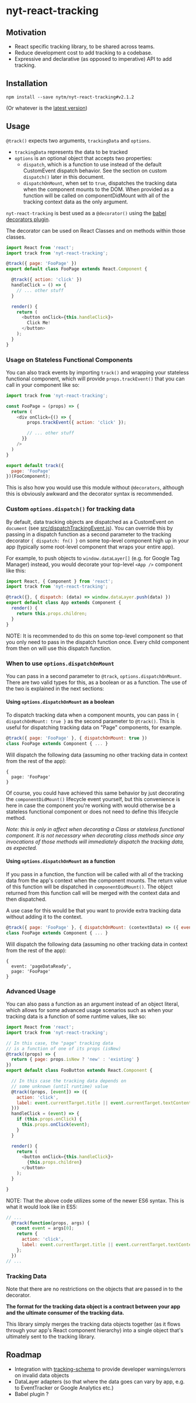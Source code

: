 # nyt-react-tracking

## Motivation

- React specific tracking library, to be shared across teams.
- Reduce development cost to add tracking to a codebase.
- Expressive and declarative (as opposed to imperative) API to add tracking.

## Installation

```
npm install --save nytm/nyt-react-tracking#v2.1.2
```

(Or whatever is the [latest version](https://github.com/nytm/nyt-react-tracking/releases))

## Usage
`@track()` expects two arguments, `trackingData` and `options`.
- `trackingData` represents the data to be tracked
- `options` is an optional object that accepts two properties:
  - `dispatch`, which is a function to use instead of the default CustomEvent dispatch behavior. See the section on custom `dispatch()` later in this document.
  - `dispatchOnMount`, when set to `true`, dispatches the tracking data when the component mounts to the DOM. When provided as a function will be called on componentDidMount with all of the tracking context data as the only argument.

`nyt-react-tracking` is best used as a `@decorator()` using the [babel decorators plugin](https://github.com/loganfsmyth/babel-plugin-transform-decorators-legacy).

The decorator can be used on React Classes and on methods within those classes.

```js
import React from 'react';
import track from 'nyt-react-tracking';

@track({ page: 'FooPage' })
export default class FooPage extends React.Component {

  @track({ action: 'click' })
  handleClick = () => {
    // ... other stuff
  }

  render() {
    return (
      <button onClick={this.handleClick}>
        Click Me!
      </button>
    );
  }
}
```

### Usage on Stateless Functional Components

You can also track events by importing `track()` and wrapping your stateless functional component, which will provide `props.trackEvent()` that you can call in your component like so:

```js
import track from 'nyt-react-tracking';

const FooPage = (props) => {
  return (
    <div onClick={() => {
        props.trackEvent({ action: 'click' });

        // ... other stuff
      }}
    />
  )
}

export default track({
  page: 'FooPage'
})(FooComponent);
```

This is also how you would use this module without `@decorators`, although this is obviously awkward and the  decorator syntax is recommended.

### Custom `options.dispatch()` for tracking data

By default, data tracking objects are dispatched as a CustomEvent on `document` (see [src/dispatchTrackingEvent.js](src/dispatchTrackingEvent.js)). You can override this by passing in a dispatch function as a second parameter to the tracking decorator `{ dispatch: fn() }` on some top-level component high up in your app (typically some root-level component that wraps your entire app).

For example, to push objects to `window.dataLayer[]` (e.g. for Google Tag Manager) instead, you would decorate your top-level `<App />` component like this:

```js
import React, { Component } from 'react';
import track from 'nyt-react-tracking';

@track({}, { dispatch: (data) => window.dataLayer.push(data) })
export default class App extends Component {
  render() {
    return this.props.children;
  }
}
```

NOTE: It is recommended to do this on some top-level component so that you only need to pass in the dispatch function once. Every child component from then on will use this dispatch function.

### When to use `options.dispatchOnMount`

You can pass in a second parameter to `@track`, `options.dispatchOnMount`. There are two valid types for this, as a boolean or as a function. The use of the two is explained in the next sections:

#### Using `options.dispatchOnMount` as a boolean

To dispatch tracking data when a component mounts, you can pass in `{ dispatchOnMount: true }` as the second parameter to `@track()`. This is useful for dispatching tracking data on "Page" components, for example.

```js
@track({ page: 'FooPage' }, { dispatchOnMount: true })
class FooPage extends Component { ... }
```

Will dispatch the following data (assuming no other tracking data in context from the rest of the app):

```
{
  page: 'FooPage'
}
```

Of course, you could have achieved this same behavior by just decorating the `componentDidMount()` lifecycle event yourself, but this convenience is here in case the component you're working with would otherwise be a stateless functional component or does not need to define this lifecycle method.

_Note: this is only in affect when decorating a Class or stateless functional component. It is not necessary when decorating class methods since any invocations of those methods will immediately dispatch the tracking data, as expected._

#### Using `options.dispatchOnMount` as a function

If you pass in a function, the function will be called with all of the tracking data from the app's context when the component mounts. The return value of this function will be dispatched in `componentDidMount()`. The object returned from this function call will be merged with the context data and then dispatched.

A use case for this would be that you want to provide extra tracking data without adding it to the context.

```js
@track({ page: 'FooPage' }, { dispatchOnMount: (contextData) => ({ event: 'pageDataReady' }) })
class FooPage extends Component { ... }
```

Will dispatch the following data (assuming no other tracking data in context from the rest of the app):


```
{
  event: 'pageDataReady',
  page: 'FooPage'
}
```

### Advanced Usage

You can also pass a function as an argument instead of an object literal, which allows for some advanced usage scenarios such as when your tracking data is a function of some runtime values, like so:

```js
import React from 'react';
import track from 'nyt-react-tracking';

// In this case, the "page" tracking data
// is a function of one of its props (isNew)
@track((props) => {
  return { page: props.isNew ? 'new' : 'existing' }
})
export default class FooButton extends React.Component {

  // In this case the tracking data depends on
  // some unknown (until runtime) value
  @track((props, [event]) => ({
    action: 'click',
    label: event.currentTarget.title || event.currentTarget.textContent
  }))
  handleClick = (event) => {
    if (this.props.onClick) {
      this.props.onClick(event);
    }
  }

  render() {
    return (
      <button onClick={this.handleClick}>
        {this.props.children}
      </button>
    );
  }

}
```

NOTE: That the above code utilizes some of the newer ES6 syntax. This is what it would look like in ES5:

```js
// ...
  @track(function(props, args) {
    const event = args[0];
    return {
      action: 'click',
      label: event.currentTarget.title || event.currentTarget.textContent
    };
  })
// ...
```

### Tracking Data

Note that there are no restrictions on the objects that are passed in to the decorator.

**The format for the tracking data object is a contract between your app and the ultimate consumer of the tracking data.**

This library simply merges the tracking data objects together (as it flows through your app's React component hierarchy) into a single object that's ultimately sent to the tracking library.


## Roadmap

- Integration with [tracking-schema](https://github.com/nytm/tracking-schema) to provide developer warnings/errors on invalid data objects
- DataLayer adapters (so that where the data goes can vary by app, e.g. to EventTracker or Google Analytics etc.)
- Babel plugin ?
